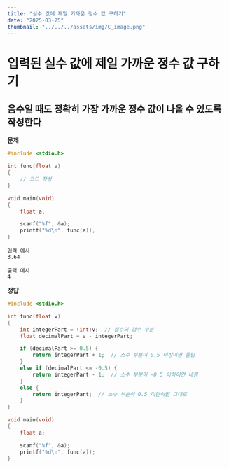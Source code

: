 ```yaml
---
title: "실수 값에 제일 가까운 정수 값 구하기" 
date: "2025-03-25"
thumbnail: "../../../assets/img/C_image.png"
---
```


# 입력된 실수 값에 제일 가까운 정수 값 구하기

**음수일 때도 정확히 가장 가까운 정수 값이 나올 수 있도록 작성한다**
---

**문제**

```c
#include <stdio.h>

int func(float v)
{
	// 코드 작성	
}

void main(void)
{
	float a;

	scanf("%f", &a);
	printf("%d\n", func(a));
}
```

```
입력 예시
3.64
```

```
출력 예시
4
```

**정답**
```c
#include <stdio.h>

int func(float v)
{
	int integerPart = (int)v;  // 실수의 정수 부분
	float decimalPart = v - integerPart;

	if (decimalPart >= 0.5) {
		return integerPart + 1;  // 소수 부분이 0.5 이상이면 올림
	}
	else if (decimalPart <= -0.5) {
		return integerPart - 1;  // 소수 부분이 -0.5 이하이면 내림
	}
	else {
		return integerPart;  // 소수 부분이 0.5 미만이면 그대로
	}
}

void main(void)
{
	float a;

	scanf("%f", &a);
	printf("%d\n", func(a));
}
```

